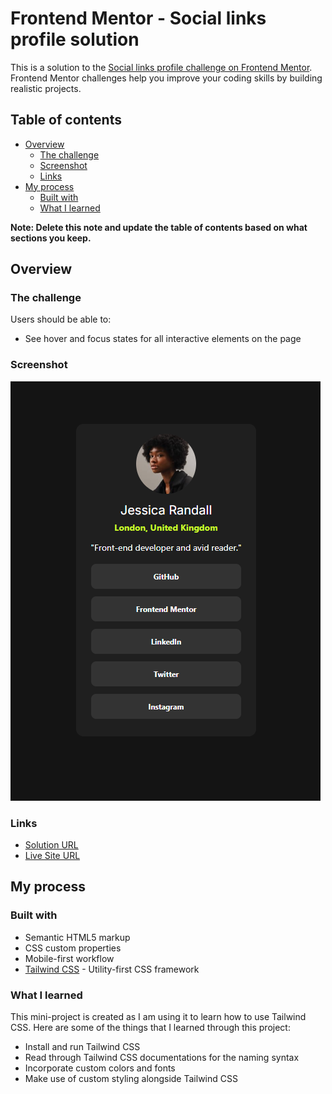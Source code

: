 # Frontend Mentor - Social links profile solution

This is a solution to the [Social links profile challenge on Frontend Mentor](https://www.frontendmentor.io/challenges/social-links-profile-UG32l9m6dQ). Frontend Mentor challenges help you improve your coding skills by building realistic projects. 

## Table of contents

- [Overview](#overview)
  - [The challenge](#the-challenge)
  - [Screenshot](#screenshot)
  - [Links](#links)
- [My process](#my-process)
  - [Built with](#built-with)
  - [What I learned](#what-i-learned)

**Note: Delete this note and update the table of contents based on what sections you keep.**

## Overview

### The challenge

Users should be able to:

- See hover and focus states for all interactive elements on the page

### Screenshot

![](./design/screenshot.png)

### Links

- [Solution URL](https://github.com/nabbysidek/social-links-profile)
- [Live Site URL](https://your-live-site-url.com)

## My process

### Built with

- Semantic HTML5 markup
- CSS custom properties
- Mobile-first workflow
- [Tailwind CSS](https://tailwindcss.com/) - Utility-first CSS framework

### What I learned

This mini-project is created as I am using it to learn how to use Tailwind CSS. Here are some of the things that I learned through this project:

- Install and run Tailwind CSS
- Read through Tailwind CSS documentations for the naming syntax
- Incorporate custom colors and fonts
- Make use of custom styling alongside Tailwind CSS
